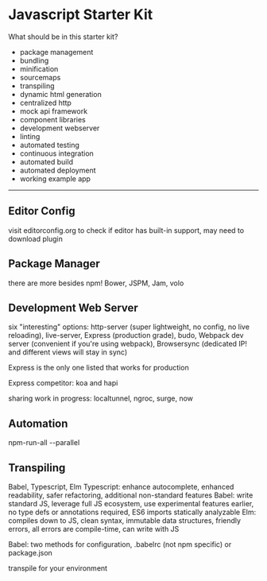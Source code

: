 # Javascript Starter Kit

What should be in this starter kit?
* package management
* bundling
* minification
* sourcemaps
* transpiling
* dynamic html generation
* centralized http
* mock api framework
* component libraries
* development webserver
* linting
* automated testing
* continuous integration
* automated build
* automated deployment
* working example app

*********************************

## Editor Config
visit editorconfig.org to check if editor has built-in support, may need to download plugin

## Package Manager
there are more besides npm! Bower, JSPM, Jam, volo

## Development Web Server
six "interesting" options: http-server (super lightweight, no config, no live reloading), live-server, Express (production grade), budo, Webpack dev server (convenient if you're using webpack), Browsersync (dedicated IP! and different views will stay in sync)

Express is the only one listed that works for production

Express competitor: koa and hapi

sharing work in progress: localtunnel, ngroc, surge, now

## Automation
npm-run-all --parallel

## Transpiling
Babel, Typescript, Elm
Typescript: enhance autocomplete, enhanced readability, safer refactoring, additional non-standard features
Babel: write standard JS, leverage full JS ecosystem, use experimental features earlier, no type defs or annotations required, ES6 imports statically analyzable
Elm: compiles down to JS, clean syntax, immutable data structures, friendly errors, all errors are compile-time, can write with JS

Babel: two methods for configuration, .babelrc (not npm specific) or package.json

transpile for your environment
